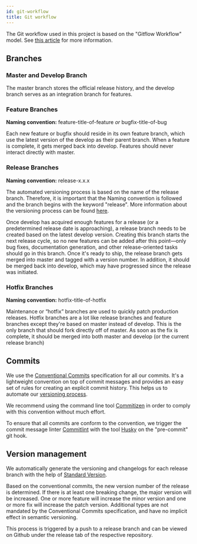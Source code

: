 ```yaml
---
id: git-workflow
title: Git workflow
---
```


The Git workflow used in this project is based on the "Gitflow Workflow" model. See [this article](https://www.atlassian.com/git/tutorials/comparing-workflows/gitflow-workflow) for more information.

## Branches

### Master and Develop Branch

The master branch stores the official release history, and the develop branch serves as an integration branch for features.

### Feature Branches

**Naming convention:** feature-title-of-feature _or_ bugfix-title-of-bug

Each new feature or bugfix should reside in its own feature branch, which use the latest version of the develop as their parent branch. When a feature is complete, it gets merged back into develop. Features should never interact directly with master.

### Release Branches

**Naming convention:** release-x.x.x

The automated versioning process is based on the name of the release branch. Therefore, it is important that the Naming convention is followed and the branch begins with the keyword "release". More information about the versioning process can be found [here](#version-management).

Once develop has acquired enough features for a release (or a predetermined release date is approaching), a release branch needs to be created based on the latest develop version. Creating this branch starts the next release cycle, so no new features can be added after this point—only bug fixes, documentation generation, and other release-oriented tasks should go in this branch. Once it's ready to ship, the release branch gets merged into master and tagged with a version number. In addition, it should be merged back into develop, which may have progressed since the release was initiated.

### Hotfix Branches

**Naming convention:** hotfix-title-of-hotfix

Maintenance or “hotfix” branches are used to quickly patch production releases. Hotfix branches are a lot like release branches and feature branches except they're based on master instead of develop. This is the only branch that should fork directly off of master. As soon as the fix is complete, it should be merged into both master and develop (or the current release branch)

## Commits

We use the [Conventional Commits](https://www.conventionalcommits.org/en/v1.0.0/) specification for all our commits. It's a lightweight convention on top of commit messages and provides an easy set of rules for creating an explicit commit history. This helps us to automate our [versioning process](#version-management).

We recommend using the command line tool [Commitizen](http://commitizen.github.io/cz-cli/) in order to comply with this convention without much effort.

To ensure that all commits are conform to the convention, we trigger the commit message linter [Commitlint](https://github.com/conventional-changelog/commitlint) with the tool [Husky](https://github.com/typicode/husky) on the "pre-commit" git hook.

## Version management

We automatically generate the versioning and changelogs for each release branch with the help of [Standard Version](https://github.com/conventional-changelog/standard-versionhttps://github.com/conventional-changelog/standard-version).

Based on the conventional commits, the new version number of the release is determined. If there is at least one breaking change, the major version will be increased. One or more feature will increase the minor version and one or more fix will increase the patch version. Additional types are not mandated by the Conventional Commits specification, and have no implicit effect in semantic versioning.

This process is triggered by a push to a release branch and can be viewed on Github under the release tab of the respective repository.
